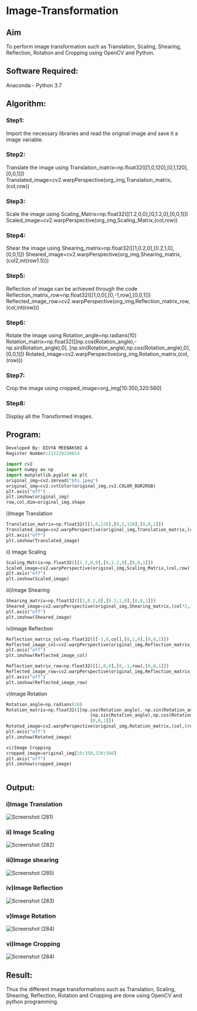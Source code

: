# Image-Transformation
## Aim
To perform image transformation such as Translation, Scaling, Shearing, Reflection, Rotation and Cropping using OpenCV and Python.

## Software Required:
Anaconda - Python 3.7

## Algorithm:

### Step1:
Import the necessary libraries and read the original image and save it a image variable.

### Step2:
Translate the image using Translation_matrix=np.float32([[1,0,120],[0,1,120],[0,0,1]]) Translated_image=cv2.warpPerspective(org_img,Translation_matrix,(col,row))

### Step3:
Scale the image using 
Scaling_Matrix=np.float32([[1.2,0,0],[0,1.2,0],[0,0,1]]) Scaled_image=cv2.warpPerspective(org_img,Scaling_Matrix,(col,row))

### Step4:
Shear the image using 
Shearing_matrix=np.float32([[1,0.2,0],[0.2,1,0],[0,0,1]]) Sheared_image=cv2.warpPerspective(org_img,Shearing_matrix,(col2,int(row1.5)))

### Step5:
Reflection of image can be achieved through the code Reflection_matrix_row=np.float32([[1,0,0],[0,-1,row],[0,0,1]]) Reflected_image_row=cv2.warpPerspective(org_img,Reflection_matrix_row,(col,int(row)))

### Step6:
Rotate the image using Rotation_angle=np.radians(10) Rotation_matrix=np.float32([[np.cos(Rotation_angle),-np.sin(Rotation_angle),0], [np.sin(Rotation_angle),np.cos(Rotation_angle),0], [0,0,1]]) Rotated_image=cv2.warpPerspective(org_img,Rotation_matrix,(col,(row)))

### Step7:
Crop the image using cropped_image=org_img[10:350,320:560]

### Step8:
Display all the Transformed images.

## Program:
```python
Developed By: DIVYA MEENAKSHI A
Register Number:212220230014
```
```python
import cv2
import numpy as np
import matplotlib.pyplot as plt
original_img=cv2.imread("bts.jpeg")
original_img=cv2.cvtColor(original_img,cv2.COLOR_BGR2RGB)
plt.axis("off")
plt.imshow(original_img)
row,col,dim=original_img.shape
```
i)Image Translation
```python
Translation_matrix=np.float32([[1,0,120],[0,1,120],[0,0,1]])
Translated_image=cv2.warpPerspective(original_img,Translation_matrix,(col,row))
plt.axis("off")
plt.imshow(Translated_image)
```
ii) Image Scaling
```python
Scaling_Matrix=np.float32([[1.2,0,0],[0,1.2,0],[0,0,1]])
Scaled_image=cv2.warpPerspective(original_img,Scaling_Matrix,(col,row))
plt.axis("off")
plt.imshow(Scaled_image)
```
iii)Image Shearing
```python
Shearing_matrix=np.float32([[1,0.2,0],[0.2,1,0],[0,0,1]])
Sheared_image=cv2.warpPerspective(original_img,Shearing_matrix,(col*2,int(row*1.5)))
plt.axis("off")
plt.imshow(Sheared_image)
```

iv)Image Reflection
```python
Reflection_matrix_col=np.float32([[-1,0,col],[0,1,0],[0,0,1]])
Reflected_image_col=cv2.warpPerspective(original_img,Reflection_matrix_col,(col,int(row)))
plt.axis("off")
plt.imshow(Reflected_image_col)

Reflection_matrix_row=np.float32([[1,0,0],[0,-1,row],[0,0,1]])
Reflected_image_row=cv2.warpPerspective(original_img,Reflection_matrix_row,(col,int(row)))
plt.axis("off")
plt.imshow(Reflected_image_row)

```

v)Image Rotation
```python
Rotation_angle=np.radians(10)
Rotation_matrix=np.float32([[np.cos(Rotation_angle),-np.sin(Rotation_angle),0],
                                [np.sin(Rotation_angle),np.cos(Rotation_angle),0],
                                [0,0,1]])
Rotated_image=cv2.warpPerspective(original_img,Rotation_matrix,(col,(row)))
plt.axis("off")
plt.imshow(Rotated_image)

vi)Image Cropping
cropped_image=original_img[10:350,320:560]
plt.axis("off")
plt.imshow(cropped_image)



```
## Output:
### i)Image Translation
![Screenshot (281)](https://user-images.githubusercontent.com/75235402/166115744-3fc47fb2-3a53-4bc0-a1b9-262506f85a0d.png)


### ii) Image Scaling

![Screenshot (282)](https://user-images.githubusercontent.com/75235402/166115747-3ae6cd2d-85d6-4dd0-874c-3b9760a5875e.png)


### iii)Image shearing
![Screenshot (285)](https://user-images.githubusercontent.com/75235402/166115749-ed5c426a-e9e7-40d2-a3e3-ecfb96c3769e.png)



### iv)Image Reflection
![Screenshot (283)](https://user-images.githubusercontent.com/75235402/166115754-115e3fd8-4412-4115-9301-f8295238f643.png)


### v)Image Rotation
![Screenshot (284)](https://user-images.githubusercontent.com/75235402/166115791-11da3748-7d8b-4ce0-964d-2b0430c457bd.png)




### vi)Image Cropping
![Screenshot (284)](https://user-images.githubusercontent.com/75235402/166115752-01a8d994-608b-42b9-aad7-847894d19b61.png)





## Result: 

Thus the different image transformations such as Translation, Scaling, Shearing, Reflection, Rotation and Cropping are done using OpenCV and python programming.
